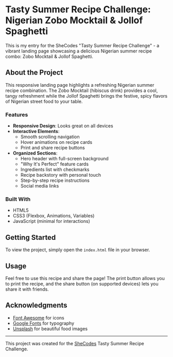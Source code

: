 # Tasty Summer Recipe Challenge: Nigerian Zobo Mocktail & Jollof Spaghetti
This is my entry for the SheCodes "Tasty Summer Recipe Challenge" - a vibrant landing page showcasing a delicious Nigerian summer recipe combo: Zobo Mocktail & Jollof Spaghetti.

## About the Project
This responsive landing page highlights a refreshing Nigerian summer recipe combination. The Zobo Mocktail (hibiscus drink) provides a cool, tangy refreshment while the Jollof Spaghetti brings the festive, spicy flavors of Nigerian street food to your table.

### Features
- **Responsive Design**: Looks great on all devices
- **Interactive Elements**: 
  - Smooth scrolling navigation
  - Hover animations on recipe cards
  - Print and share recipe buttons
- **Organized Sections**:
  - Hero header with full-screen background
  - "Why It's Perfect" feature cards
  - Ingredients list with checkmarks
  - Recipe backstory with personal touch
  - Step-by-step recipe instructions
  - Social media links

### Built With
- HTML5
- CSS3 (Flexbox, Animations, Variables)
- JavaScript (minimal for interactions)

## Getting Started
To view the project, simply open the `index.html` file in your browser.

## Usage
Feel free to use this recipe and share the page! The print button allows you to print the recipe, and the share button (on supported devices) lets you share it with friends.

## Acknowledgments
- [Font Awesome](https://fontawesome.com) for icons
- [Google Fonts](https://fonts.google.com) for typography
- [Unsplash](https://unsplash.com) for beautiful food images
---
This project was created for the [SheCodes](https://www.shecodes.io) Tasty Summer Recipe Challenge.
```